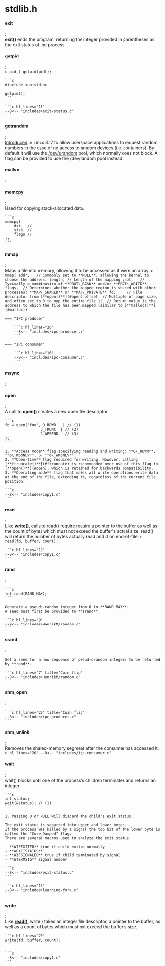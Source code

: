 # stdlib.h





#### exit
:   
    **exit()** ends the program, returning the integer provided in parentheses as the exit status of the process.


#### getpid
:   
    ```c
    pid_t getpid(pidt);
    ```

    ```c
    #include <unistd.h>

    getpid();
    ```

    ```c hl_lines="15"
    --8<-- "includes/exit-status.c"
    ```

#### getrandom
:   
    [Introduced](https://lwn.net/SubscriberLink/884875/58f88e6eb7913686/) in Linux 3.17 to allow userspace applications to request random numbers in the case of no access to random devices (i.e. containers).
    By default it will use the [/dev/urandom]() pool, which normally does not block. 
    A flag can be provided to use the /dev/random pool instead.


#### malloc
:   


#### memcpy
:   
    Used for copying stack-allocated data.

    ```c
    memcpy(
        dst,  //
        size, //
        flags //
    );
    ```

#### mmap
:   
    Maps a file into memory, allowing it to be accessed as if were an array.
    ```c
    mmap(
        addr,   // Commonly set to **NULL**, allowing the kernel to choose the address.
        length, // Length of the mapping
        prot,   // Typically a combination of **PROT\_READ** and/or **PROT\_WRITE**
        flags,  // Determines whether the mapped region is shared with other processes: **MAP\_SHARED** or **MAP\_PRIVATE**
        fd,     // File descriptor from [**open()**](#open)
        offset  // Multiple of page size, and often set to 0 to map the entire file
    );  // Return value is the address to which the file has been mapped (similar to [**malloc()**](#malloc))
    ```

    === "IPC producer"

        ```c hl_lines="26"
        --8<-- "includes/ipc-producer.c"
        ```

    === "IPC consumer"

        ```c hl_lines="16"
        --8<-- "includes/ipc-consumer.c"
        ```

#### msync
:   


#### open
:   
    A call to **open()** creates a new open file descriptor

    ```c
    fd = open("foo", O_RDWR   | // (1) 
                    O_TRUNC  | // (2) 
                    O_APPEND   // (3)
    );
    ```

    1. **Access mode** flag specifying reading and writing: **O\_RDWR**, **O\_RDONLY**, or **O\_WRONLY**.
    2. **Open-time** flag required for writing. However, calling [**ftruncate()**](#ftruncate) is recommended over use of this flag in [**open()**](#open), which is retained for backwards compatibility.
    3. **Operating mode** flag that makes all write operations write data at the end of the file, extending it, regardless of the current file position.

    ```c
    --8<-- "includes/copy1.c"
    ```

#### read
:   
    Like [**write()**](#write), calls to read() require require a pointer to the buffer as well as the count of bytes which must not exceed the buffer's actual size.
    read() will return the number of bytes actually read and 0 on end-of-file.
    ```c
    read(fd, buffer, count);
    ```

    ```c hl_lines="19"
    --8<-- "includes/copy1.c"
    ```

#### rand
:   

    ```c
    int rand(RAND_MAX);
    ```

    Generate a pseudo-random integer from 0 to **RAND_MAX**.
    A seed must first be provided to **srand**.

    ```c hl_lines="9"
    --8<-- "includes/HenrikM/random.c"
    ```

#### srand
:   

    Set a seed for a new sequence of pseud-orandom integers to be returned by **rand**.

    ```c hl_lines="7" title="Coin flip"
    --8<-- "includes/HenrikM/random.c"
    ```


#### shm_open
:   

    ```c hl_lines="20" title="Coin flip"
    --8<-- "includes/ipc-producer.c"
    ```

#### shm_unlink
:   
    Removes the shared-memory segment after the consumer has accessed it.
    ```c hl_lines="20"
    --8<-- "includes/ipc-consumer.c"
    ```

#### wait
:   
    wait() blocks until one of the process's children terminates and returns an integer.

    ```c
    int status;
    wait(&status); // (1)
    ```

    1. Passing 0 or NULL will discard the child's exit status.

    The exit status is separted into upper and lower bytes.
    If the process was killed by a signal the top bit of the lower byte is called the "Core Dumped" flag.
    There are several macros used to analyze the exit status.

    - **WIFEXITED** true if child exited normally
    - **WEXITSTATUS**
    - **WIFSIGNALED** true if child terminated by signal
    - **WTERMSIG** signal number

    ```c
    --8<-- "includes/exit-status.c"
    ```

    ```c hl_lines="16"
    --8<-- "includes/learning-fork.c"
    ```

#### write
:   
    Like [**read()**](#read), write() takes an integer file descriptor, a pointer to the buffer, as well as a count of bytes which must not exceed the buffer's size.

    ```c hl_lines="20"
    write(fd, buffer, count);
    ```

    ```c
    --8<-- "includes/copy1.c"
    ```
